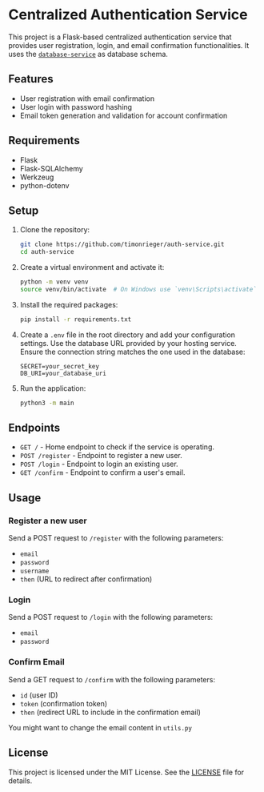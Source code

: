 # Centralized Authentication Service

This project is a Flask-based centralized authentication service that provides user registration, login, and email confirmation functionalities. It uses the [`database-service`](https://github.com/timonrieger/database-service.git) as database schema.

## Features

- User registration with email confirmation
- User login with password hashing
- Email token generation and validation for account confirmation

## Requirements

- Flask
- Flask-SQLAlchemy
- Werkzeug
- python-dotenv

## Setup

1. Clone the repository:
	```sh
	git clone https://github.com/timonrieger/auth-service.git
	cd auth-service
	```

2. Create a virtual environment and activate it:
	```sh
	python -m venv venv
	source venv/bin/activate  # On Windows use `venv\Scripts\activate`
	```

3. Install the required packages:
	```sh
	pip install -r requirements.txt
	```

4. Create a `.env` file in the root directory and add your configuration settings. Use the database URL provided by your hosting service. Ensure the connection string matches the one used in the database:
	```env
	SECRET=your_secret_key
	DB_URI=your_database_uri
	```

5. Run the application:
	```sh
	python3 -m main
	```

## Endpoints

- `GET /` - Home endpoint to check if the service is operating.
- `POST /register` - Endpoint to register a new user.
- `POST /login` - Endpoint to login an existing user.
- `GET /confirm` - Endpoint to confirm a user's email.

## Usage

### Register a new user

Send a POST request to `/register` with the following parameters:
- `email`
- `password`
- `username`
- `then` (URL to redirect after confirmation)

### Login

Send a POST request to `/login` with the following parameters:
- `email`
- `password`

### Confirm Email

Send a GET request to `/confirm` with the following parameters:
- `id` (user ID)
- `token` (confirmation token)
- `then` (redirect URL to include in the confirmation email)

You might want to change the email content in `utils.py`

## License

This project is licensed under the MIT License. See the [LICENSE](LICENSE) file for details.